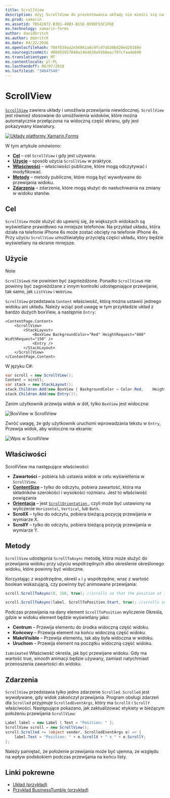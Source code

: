 ```yaml
---
title: ScrollView
description: Użyj ScrollView do prezentowania układy nie mieści się na tylko jedną ekranu, a zawartość zwolnić miejsce na klawiaturze.
ms.prod: xamarin
ms.assetid: 7B542872-B3D1-49B3-B15E-0E98F53C1F6E
ms.technology: xamarin-forms
author: davidbritch
ms.author: dabritch
ms.date: 04/22/2016
ms.openlocfilehash: 708fb39aa2e56861a8c9fc47ab30bd20ed20188e
ms.sourcegitcommit: d80d93957040a14b4638a91b0eac797cfaade840
ms.translationtype: MT
ms.contentlocale: pl-PL
ms.lasthandoff: 06/07/2018
ms.locfileid: "34847540"
---
```

# <a name="scrollview"></a>ScrollView

[`ScrollView`](https://developer.xamarin.com/api/type/Xamarin.Forms.ScrollView/) zawiera układy i umożliwia przewijania niewidocznej. `ScrollView` jest również stosowane do umożliwienia widoków, które można automatycznie przełączona na widoczną część ekranu, gdy jest pokazywany klawiatury.

[![](scroll-view-images/layouts-sml.png "Układy platformy Xamarin.Forms")](scroll-view-images/layouts.png#lightbox "układów platformy Xamarin.Forms")

W tym artykule omówiono:

- **[Cel](#Purpose)**  &ndash; cel `ScrollView` i gdy jest używana.
- **[Użycie](#Usage)**  &ndash; sposób użycia `ScrollView` w praktyce.
- **[Właściwości](#Properties)**  &ndash; właściwości publiczne, które mogą odczytywać i modyfikować.
- **[Metody](#Methods)**  &ndash; metody publiczne, które mogą być wywoływane do przewijania widoku.
- **[Zdarzenia](#Events)**  &ndash; zdarzenia, które mogą służyć do nasłuchiwania na zmiany w widoku stanów.

## <a name="purpose"></a>Cel

`ScrollView` może służyć do upewnij się, że większych widokach są wyświetlane prawidłowo na mniejsze telefonów. Na przykład układu, która działa na telefonie iPhone 6s może zostać obcięty na telefonie iPhone 4s. Przy użyciu `ScrollView` umożliwiałyby przyciętą części układu, który będzie wyświetlany na ekranie mniejsze.

## <a name="usage"></a>Użycie

> [!NOTE]
> `ScrollView`s nie powinien być zagnieżdżone. Ponadto `ScrollView`s nie powinny być zagnieżdżane z innym kontrolki udostępniające przewijanie, tak samo, jak `ListView` i `WebView`.

`ScrollView` przedstawia `Content` właściwość, którą można ustawić jednego widoku ani układu. Należy wziąć pod uwagę w tym przykładzie układ z bardzo dużych boxView, a następnie `Entry`:

```xaml
<ContentPage.Content>
    <ScrollView>
        <StackLayout>
            <BoxView BackgroundColor="Red" HeightRequest="600" WidthRequest="150" />
            <Entry />
        </StackLayout>
    </ScrollView>
</ContentPage.Content>
```

W języku C#:

```csharp
var scroll = new ScrollView();
Content = scroll;
var stack = new StackLayout();
stack.Children.Add(new BoxView { BackgroundColor = Color.Red,    HeightRequest = 600, WidthRequest = 600 });
stack.Children.Add(new Entry());
```

Zanim użytkownik przewija widok w dół, tylko `BoxView` jest widoczna:

![](scroll-view-images/scroll-start.png "BoxView w ScrollView")

Zwróć uwagę, że gdy użytkownik uruchomi wprowadzania tekstu w `Entry`, Przewija widok, aby widoczne na ekranie:

![](scroll-view-images/scroll-end.png "Wpis w ScrollView")

## <a name="properties"></a>Właściwości

ScrollView ma następujące właściwości:

- **Zawartości** &ndash; pobiera lub ustawia widok w celu wyświetlenia w `ScrollView`.
- **[ContentSize](https://developer.xamarin.com/api/type/Xamarin.Forms.Size/)**  &ndash; tylko do odczytu, pobiera zawartość, która ma składników szerokości i wysokości rozmiaru. Jest to właściwość powiązania
- **[Orientacja](https://developer.xamarin.com/api/type/Xamarin.Forms.ScrollOrientation/)**  &ndash; jest [ `ScrollOrientation` ](https://developer.xamarin.com/api/type/Xamarin.Forms.ScrollOrientation/), czyli może być ustawiony na wyliczenie `Horizontal`, `Vertical`, lub `Both`.
- **ScrollX** &ndash; tylko do odczytu, pobiera bieżącą pozycję przewijania w wymiarze X.
- **ScrollY** &ndash; tylko do odczytu, pobiera bieżącą pozycję przewijania w wymiarze Y.

## <a name="methods"></a>Metody

`ScrollView` udostępnia `ScrollToAsync` metodę, która może służyć do przewijania widoku przy użyciu współrzędnych albo określenie określonego widoku, które powinny być widoczne.

Korzystając z współrzędne, określ `x` i `y` współrzędne, wraz z wartość boolean wskazującą, czy powinny być animowane przewijania:

```csharp
scroll.ScrollToAsync(0, 150, true); //scrolls so that the position at 150px from the top is visible

scroll.ScrollToAsync(label, ScrollToPosition.Start, true); //scrolls so that the label is at the start of the list
```

Podczas przewijania na dany element `ScrollToPosition` wyliczenie Określa, gdzie w widoku element będzie wyświetlany jako:

- **Centrum** &ndash; Przewija elementu do środka widoczną część widoku.
- **Końcowy** &ndash; Przewija element na końcu widoczną część widoku.
- **MakeVisible** &ndash; Przewija elementu, tak aby była widoczna w widoku.
- **Uruchom** &ndash; Przewija element na początku widoczną część widoku.

`IsAnimated` Właściwość określa, jak być przewijane widoku. Gdy ma wartość true, smooth animacji będzie używany, zamiast natychmiast przenoszenia zawartości do widoku.

## <a name="events"></a>Zdarzenia

`ScrollView` przedstawia tylko jedno zdarzenie `Scrolled`. `Scrolled` jest wywoływane, gdy widok zakończył przewijania. Program obsługi zdarzeń dla `Scrolled` przyjmuje `ScrolledEventArgs`, który ma `ScrollX` i `ScrollY` właściwości. Następujące pokazano, jak zaktualizować etykiety w bieżącym położeniu przewijania `ScrollView`:

```csharp
Label label = new Label { Text = "Position: " };
ScrollView scroll = new ScrollView();
scroll.Scrolled += (object sender, ScrolledEventArgs e) => {
    label.Text = "Position: " + e.ScrollX + " x " + e.ScrollY;
};
```

Należy pamiętać, że położenie przewijania może być ujemna, ze względu na wpływ podskokiem podczas przewijania na końcu listy.


## <a name="related-links"></a>Linki pokrewne

- [Układ (przykład)](https://developer.xamarin.com/samples/xamarin-forms/UserInterface/Layout/)
- [Przykład BusinessTumble (przykład)](https://developer.xamarin.com/samples/xamarin-forms/UserInterface/BusinessTumble/)

